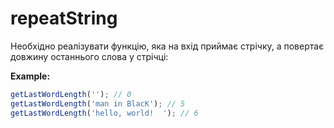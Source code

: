 # repeatString

Необхідно реалізувати функцію, яка на вхід приймає стрічку, а повертає довжину останнього
слова у стрічці:

**Example:**

```js
getLastWordLength(''); // 0
getLastWordLength('man in BlacK'); // 5
getLastWordLength('hello, world!  '); // 6
```
